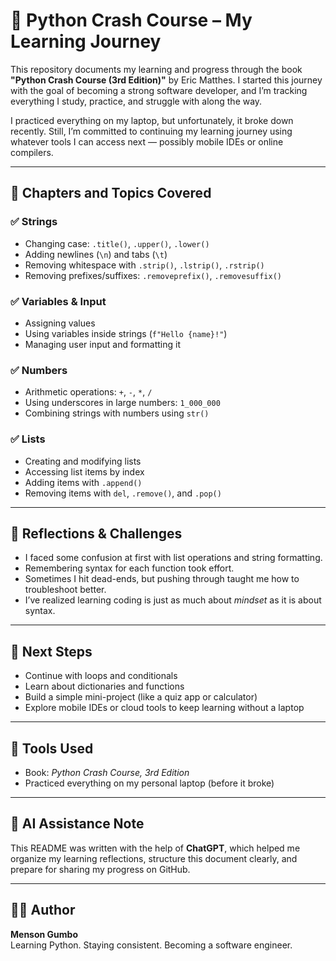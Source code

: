 # 🐍 Python Crash Course – My Learning Journey

This repository documents my learning and progress through the book **"Python Crash Course (3rd Edition)"** by Eric Matthes. I started this journey with the goal of becoming a strong software developer, and I’m tracking everything I study, practice, and struggle with along the way.

I practiced everything on my laptop, but unfortunately, it broke down recently. Still, I’m committed to continuing my learning journey using whatever tools I can access next — possibly mobile IDEs or online compilers.

---

## 📘 Chapters and Topics Covered

### ✅ Strings
- Changing case: `.title()`, `.upper()`, `.lower()`
- Adding newlines (`\n`) and tabs (`\t`)
- Removing whitespace with `.strip()`, `.lstrip()`, `.rstrip()`
- Removing prefixes/suffixes: `.removeprefix()`, `.removesuffix()`

### ✅ Variables & Input
- Assigning values
- Using variables inside strings (`f"Hello {name}!"`)
- Managing user input and formatting it

### ✅ Numbers
- Arithmetic operations: `+`, `-`, `*`, `/`
- Using underscores in large numbers: `1_000_000`
- Combining strings with numbers using `str()`

### ✅ Lists
- Creating and modifying lists
- Accessing list items by index
- Adding items with `.append()`
- Removing items with `del`, `.remove()`, and `.pop()`

---

## 💬 Reflections & Challenges

- I faced some confusion at first with list operations and string formatting.
- Remembering syntax for each function took effort.
- Sometimes I hit dead-ends, but pushing through taught me how to troubleshoot better.
- I’ve realized learning coding is just as much about *mindset* as it is about syntax.

---

## 🚀 Next Steps

- Continue with loops and conditionals
- Learn about dictionaries and functions
- Build a simple mini-project (like a quiz app or calculator)
- Explore mobile IDEs or cloud tools to keep learning without a laptop

---

## 🔧 Tools Used

- Book: *Python Crash Course, 3rd Edition*
- Practiced everything on my personal laptop (before it broke)

---

## 🤖 AI Assistance Note

This README was written with the help of **ChatGPT**, which helped me organize my learning reflections, structure this document clearly, and prepare for sharing my progress on GitHub.

---

## 🧑‍💻 Author

**Menson Gumbo**  
Learning Python. Staying consistent. Becoming a software engineer.
